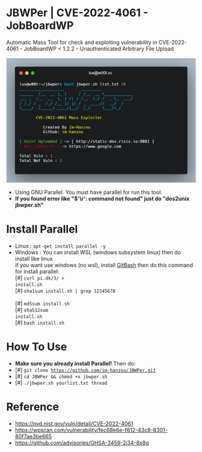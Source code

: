 # JBWPer | CVE-2022-4061 - JobBoardWP
Automatic Mass Tool for check and exploiting vulnerability in CVE-2022-4061 - JobBoardWP < 1.2.2 - Unauthenticated Arbitrary File Upload<br><br>
<img src="https://github.com/im-hanzou/JBWPer/blob/main/detail/jbwper.png" width=600></img><br>
- Using GNU Parallel. You must have parallel for run this tool.<br>
- <b>If you found error like "$'\r': command not found" just do "dos2unix jbwper.sh"</b>
# Install Parallel
- Linux : <code>apt-get install parallel -y</code><br>
- Windows : You can install WSL (windows subsystem linux) then do install like linux<br>if you want use windows (no wsl), install <a href="https://git-scm.com/download/win">GitBash</a> then do this command for install parallel: <br>
[#] <code>curl pi.dk/3/ > install.sh </code><br>[#] <code>sha1sum install.sh | grep 12345678 </code><br>[#] <code>md5sum install.sh </code><br>[#] <code>sha512sum install.sh </code><br>[#] <code>bash install.sh</code><br>
# How To Use
- <b>Make sure you already install Parallel!</b> Then do:
- [#] <code>git clone https://github.com/im-hanzou/JBWPer.git</code>
- [#] <code>cd JBWPer && chmod +x jbwper.sh</code>
- [#] <code>./jbwper.sh yourlist.txt thread</code>
# Reference
- https://nvd.nist.gov/vuln/detail/CVE-2022-4061
- https://wpscan.com/vulnerability/fec68e6e-f612-43c8-8301-80f7ae3be665
- https://github.com/advisories/GHSA-3459-2j34-8x8g
